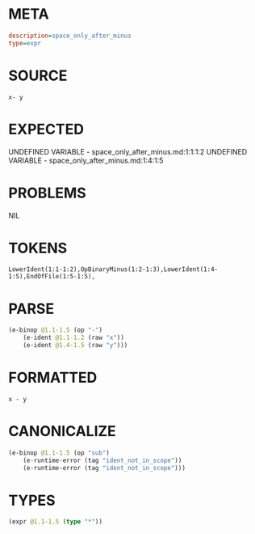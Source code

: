 # META
~~~ini
description=space_only_after_minus
type=expr
~~~
# SOURCE
~~~roc
x- y
~~~
# EXPECTED
UNDEFINED VARIABLE - space_only_after_minus.md:1:1:1:2
UNDEFINED VARIABLE - space_only_after_minus.md:1:4:1:5
# PROBLEMS
NIL
# TOKENS
~~~zig
LowerIdent(1:1-1:2),OpBinaryMinus(1:2-1:3),LowerIdent(1:4-1:5),EndOfFile(1:5-1:5),
~~~
# PARSE
~~~clojure
(e-binop @1.1-1.5 (op "-")
	(e-ident @1.1-1.2 (raw "x"))
	(e-ident @1.4-1.5 (raw "y")))
~~~
# FORMATTED
~~~roc
x - y
~~~
# CANONICALIZE
~~~clojure
(e-binop @1.1-1.5 (op "sub")
	(e-runtime-error (tag "ident_not_in_scope"))
	(e-runtime-error (tag "ident_not_in_scope")))
~~~
# TYPES
~~~clojure
(expr @1.1-1.5 (type "*"))
~~~
